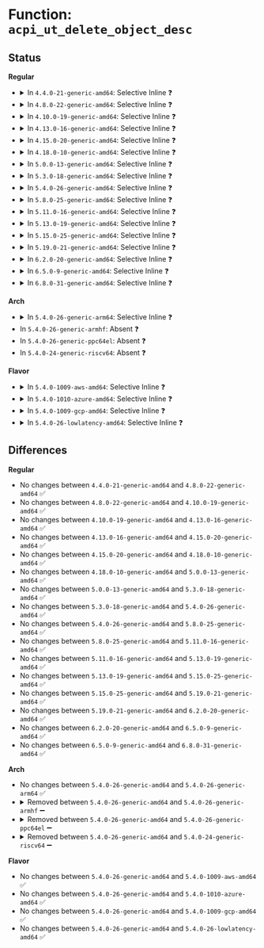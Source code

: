 # Function: <code>acpi_ut_delete_object_desc</code>

## Status
<b>Regular</b>
<ul>
<li>
<details>
<summary>In <code>4.4.0-21-generic-amd64</code>: Selective Inline ❓</summary>

```c
void acpi_ut_delete_object_desc(union acpi_operand_object * object)
```

```json
{
  "name": "acpi_ut_delete_object_desc",
  "collision_type": "Unique Global",
  "inline_type": "Selective",
  "funcs": [
    {
      "addr": 18446744071583732251,
      "name": "acpi_ut_delete_object_desc",
      "external": true,
      "loc": "drivers/acpi/acpica/utobject.c:419",
      "file": "drivers/acpi/acpica/utobject.c",
      "inline": "not declared, inlined",
      "caller_inline": [],
      "caller_func": [
        "drivers/acpi/acpica/dsobject.c:acpi_ds_build_internal_buffer_obj",
        "drivers/acpi/acpica/dsobject.c:acpi_ds_build_internal_package_obj",
        "drivers/acpi/acpica/dsutils.c:acpi_ds_create_operand",
        "drivers/acpi/acpica/exprep.c:acpi_ex_prep_field_value",
        "drivers/acpi/acpica/exprep.c:acpi_ex_prep_field_value",
        "drivers/acpi/acpica/exprep.c:acpi_ex_prep_field_value",
        "drivers/acpi/acpica/utdelete.c:acpi_ut_update_ref_count",
        "drivers/acpi/acpica/utdelete.c:acpi_ut_update_ref_count",
        "drivers/acpi/acpica/utdelete.c:acpi_ut_update_ref_count",
        "drivers/acpi/acpica/utobject.c:acpi_ut_create_internal_object_dbg"
      ]
    }
  ],
  "symbols": [
    {
      "addr": 18446744071583732251,
      "name": "acpi_ut_delete_object_desc",
      "section": ".text",
      "bind": "STB_GLOBAL",
      "size": 74
    }
  ]
}
```
</details>
</li>
<li>
<details>
<summary>In <code>4.8.0-22-generic-amd64</code>: Selective Inline ❓</summary>

```c
void acpi_ut_delete_object_desc(union acpi_operand_object * object)
```

```json
{
  "name": "acpi_ut_delete_object_desc",
  "collision_type": "Unique Global",
  "inline_type": "Selective",
  "funcs": [
    {
      "addr": 18446744071584056497,
      "name": "acpi_ut_delete_object_desc",
      "external": true,
      "loc": "drivers/acpi/acpica/utobject.c:421",
      "file": "drivers/acpi/acpica/utobject.c",
      "inline": "not declared, inlined",
      "caller_inline": [],
      "caller_func": [
        "drivers/acpi/acpica/dsobject.c:acpi_ds_build_internal_package_obj",
        "drivers/acpi/acpica/dsobject.c:acpi_ds_build_internal_buffer_obj",
        "drivers/acpi/acpica/dsutils.c:acpi_ds_create_operand",
        "drivers/acpi/acpica/exprep.c:acpi_ex_prep_field_value",
        "drivers/acpi/acpica/exprep.c:acpi_ex_prep_field_value",
        "drivers/acpi/acpica/utdelete.c:acpi_ut_update_ref_count",
        "drivers/acpi/acpica/utdelete.c:acpi_ut_update_ref_count",
        "drivers/acpi/acpica/utdelete.c:acpi_ut_update_ref_count",
        "drivers/acpi/acpica/utobject.c:acpi_ut_create_internal_object_dbg"
      ]
    }
  ],
  "symbols": [
    {
      "addr": 18446744071584056497,
      "name": "acpi_ut_delete_object_desc",
      "section": ".text",
      "bind": "STB_GLOBAL",
      "size": 74
    }
  ]
}
```
</details>
</li>
<li>
<details>
<summary>In <code>4.10.0-19-generic-amd64</code>: Selective Inline ❓</summary>

```c
void acpi_ut_delete_object_desc(union acpi_operand_object * object)
```

```json
{
  "name": "acpi_ut_delete_object_desc",
  "collision_type": "Unique Global",
  "inline_type": "Selective",
  "funcs": [
    {
      "addr": 18446744071584198335,
      "name": "acpi_ut_delete_object_desc",
      "external": true,
      "loc": "drivers/acpi/acpica/utobject.c:421",
      "file": "drivers/acpi/acpica/utobject.c",
      "inline": "not declared, inlined",
      "caller_inline": [],
      "caller_func": [
        "drivers/acpi/acpica/dsobject.c:acpi_ds_build_internal_package_obj",
        "drivers/acpi/acpica/dsobject.c:acpi_ds_build_internal_buffer_obj",
        "drivers/acpi/acpica/dsutils.c:acpi_ds_create_operand",
        "drivers/acpi/acpica/exprep.c:acpi_ex_prep_field_value",
        "drivers/acpi/acpica/exprep.c:acpi_ex_prep_field_value",
        "drivers/acpi/acpica/utdelete.c:acpi_ut_update_ref_count",
        "drivers/acpi/acpica/utdelete.c:acpi_ut_update_ref_count",
        "drivers/acpi/acpica/utdelete.c:acpi_ut_update_ref_count",
        "drivers/acpi/acpica/utobject.c:acpi_ut_create_internal_object_dbg"
      ]
    }
  ],
  "symbols": [
    {
      "addr": 18446744071584198335,
      "name": "acpi_ut_delete_object_desc",
      "section": ".text",
      "bind": "STB_GLOBAL",
      "size": 74
    }
  ]
}
```
</details>
</li>
<li>
<details>
<summary>In <code>4.13.0-16-generic-amd64</code>: Selective Inline ❓</summary>

```c
void acpi_ut_delete_object_desc(union acpi_operand_object * object)
```

```json
{
  "name": "acpi_ut_delete_object_desc",
  "collision_type": "Unique Global",
  "inline_type": "Selective",
  "funcs": [
    {
      "addr": 18446744071584265946,
      "name": "acpi_ut_delete_object_desc",
      "external": true,
      "loc": "drivers/acpi/acpica/utobject.c:421",
      "file": "drivers/acpi/acpica/utobject.c",
      "inline": "not declared, inlined",
      "caller_inline": [],
      "caller_func": [
        "drivers/acpi/acpica/dsobject.c:acpi_ds_build_internal_package_obj",
        "drivers/acpi/acpica/dsobject.c:acpi_ds_build_internal_buffer_obj",
        "drivers/acpi/acpica/dsutils.c:acpi_ds_create_operand",
        "drivers/acpi/acpica/exprep.c:acpi_ex_prep_field_value",
        "drivers/acpi/acpica/exprep.c:acpi_ex_prep_field_value",
        "drivers/acpi/acpica/utobject.c:acpi_ut_create_internal_object_dbg"
      ]
    }
  ],
  "symbols": [
    {
      "addr": 18446744071584265946,
      "name": "acpi_ut_delete_object_desc",
      "section": ".text",
      "bind": "STB_GLOBAL",
      "size": 74
    }
  ]
}
```
</details>
</li>
<li>
<details>
<summary>In <code>4.15.0-20-generic-amd64</code>: Selective Inline ❓</summary>

```c
void acpi_ut_delete_object_desc(union acpi_operand_object * object)
```

```json
{
  "name": "acpi_ut_delete_object_desc",
  "collision_type": "Unique Global",
  "inline_type": "Selective",
  "funcs": [
    {
      "addr": 18446744071584634805,
      "name": "acpi_ut_delete_object_desc",
      "external": true,
      "loc": "drivers/acpi/acpica/utobject.c:421",
      "file": "drivers/acpi/acpica/utobject.c",
      "inline": "not declared, inlined",
      "caller_inline": [],
      "caller_func": [
        "drivers/acpi/acpica/dsmethod.c:acpi_ds_begin_method_execution",
        "drivers/acpi/acpica/dsobject.c:acpi_ds_build_internal_buffer_obj",
        "drivers/acpi/acpica/dspkginit.c:acpi_ds_build_internal_package_obj",
        "drivers/acpi/acpica/dsutils.c:acpi_ds_create_operand",
        "drivers/acpi/acpica/exprep.c:acpi_ex_prep_field_value",
        "drivers/acpi/acpica/exprep.c:acpi_ex_prep_field_value",
        "drivers/acpi/acpica/exprep.c:acpi_ex_prep_field_value",
        "drivers/acpi/acpica/utobject.c:acpi_ut_create_internal_object_dbg"
      ]
    }
  ],
  "symbols": [
    {
      "addr": 18446744071584634805,
      "name": "acpi_ut_delete_object_desc",
      "section": ".text",
      "bind": "STB_GLOBAL",
      "size": 162
    }
  ]
}
```
</details>
</li>
<li>
<details>
<summary>In <code>4.18.0-10-generic-amd64</code>: Selective Inline ❓</summary>

```c
void acpi_ut_delete_object_desc(union acpi_operand_object * object)
```

```json
{
  "name": "acpi_ut_delete_object_desc",
  "collision_type": "Unique Global",
  "inline_type": "Selective",
  "funcs": [
    {
      "addr": 18446744071584860523,
      "name": "acpi_ut_delete_object_desc",
      "external": true,
      "loc": "drivers/acpi/acpica/utobject.c:389",
      "file": "drivers/acpi/acpica/utobject.c",
      "inline": "not declared, inlined",
      "caller_inline": [],
      "caller_func": [
        "drivers/acpi/acpica/dsmethod.c:acpi_ds_begin_method_execution",
        "drivers/acpi/acpica/dsobject.c:acpi_ds_build_internal_buffer_obj",
        "drivers/acpi/acpica/dspkginit.c:acpi_ds_build_internal_package_obj",
        "drivers/acpi/acpica/dsutils.c:acpi_ds_create_operand",
        "drivers/acpi/acpica/exprep.c:acpi_ex_prep_field_value",
        "drivers/acpi/acpica/exprep.c:acpi_ex_prep_field_value",
        "drivers/acpi/acpica/exprep.c:acpi_ex_prep_field_value",
        "drivers/acpi/acpica/utobject.c:acpi_ut_create_internal_object_dbg"
      ]
    }
  ],
  "symbols": [
    {
      "addr": 18446744071584860523,
      "name": "acpi_ut_delete_object_desc",
      "section": ".text",
      "bind": "STB_GLOBAL",
      "size": 162
    }
  ]
}
```
</details>
</li>
<li>
<details>
<summary>In <code>5.0.0-13-generic-amd64</code>: Selective Inline ❓</summary>

```c
void acpi_ut_delete_object_desc(union acpi_operand_object * object)
```

```json
{
  "name": "acpi_ut_delete_object_desc",
  "collision_type": "Unique Global",
  "inline_type": "Selective",
  "funcs": [
    {
      "addr": 18446744071584964017,
      "name": "acpi_ut_delete_object_desc",
      "external": true,
      "loc": "drivers/acpi/acpica/utobject.c:389",
      "file": "drivers/acpi/acpica/utobject.c",
      "inline": "not declared, inlined",
      "caller_inline": [],
      "caller_func": [
        "drivers/acpi/acpica/dsmethod.c:acpi_ds_begin_method_execution",
        "drivers/acpi/acpica/dsobject.c:acpi_ds_build_internal_buffer_obj",
        "drivers/acpi/acpica/dspkginit.c:acpi_ds_build_internal_package_obj",
        "drivers/acpi/acpica/dsutils.c:acpi_ds_create_operand",
        "drivers/acpi/acpica/exprep.c:acpi_ex_prep_field_value",
        "drivers/acpi/acpica/exprep.c:acpi_ex_prep_field_value",
        "drivers/acpi/acpica/exprep.c:acpi_ex_prep_field_value",
        "drivers/acpi/acpica/utobject.c:acpi_ut_create_internal_object_dbg"
      ]
    }
  ],
  "symbols": [
    {
      "addr": 18446744071584964017,
      "name": "acpi_ut_delete_object_desc",
      "section": ".text",
      "bind": "STB_GLOBAL",
      "size": 162
    }
  ]
}
```
</details>
</li>
<li>
<details>
<summary>In <code>5.3.0-18-generic-amd64</code>: Selective Inline ❓</summary>

```c
void acpi_ut_delete_object_desc(union acpi_operand_object * object)
```

```json
{
  "name": "acpi_ut_delete_object_desc",
  "collision_type": "Unique Global",
  "inline_type": "Selective",
  "funcs": [
    {
      "addr": 18446744071585167189,
      "name": "acpi_ut_delete_object_desc",
      "external": true,
      "loc": "drivers/acpi/acpica/utobject.c:389",
      "file": "drivers/acpi/acpica/utobject.c",
      "inline": "not declared, inlined",
      "caller_inline": [],
      "caller_func": [
        "drivers/acpi/acpica/dsmethod.c:acpi_ds_begin_method_execution",
        "drivers/acpi/acpica/dsobject.c:acpi_ds_build_internal_buffer_obj",
        "drivers/acpi/acpica/dspkginit.c:acpi_ds_build_internal_package_obj",
        "drivers/acpi/acpica/dsutils.c:acpi_ds_create_operand",
        "drivers/acpi/acpica/exprep.c:acpi_ex_prep_field_value",
        "drivers/acpi/acpica/exprep.c:acpi_ex_prep_field_value",
        "drivers/acpi/acpica/exprep.c:acpi_ex_prep_field_value",
        "drivers/acpi/acpica/utdelete.c:acpi_ut_delete_internal_obj",
        "drivers/acpi/acpica/utdelete.c:acpi_ut_delete_internal_obj",
        "drivers/acpi/acpica/utdelete.c:acpi_ut_delete_internal_obj",
        "drivers/acpi/acpica/utdelete.c:acpi_ut_delete_internal_obj",
        "drivers/acpi/acpica/utobject.c:acpi_ut_create_internal_object_dbg"
      ]
    }
  ],
  "symbols": [
    {
      "addr": 18446744071585167189,
      "name": "acpi_ut_delete_object_desc",
      "section": ".text",
      "bind": "STB_GLOBAL",
      "size": 166
    }
  ]
}
```
</details>
</li>
<li>
<details>
<summary>In <code>5.4.0-26-generic-amd64</code>: Selective Inline ❓</summary>

```c
void acpi_ut_delete_object_desc(union acpi_operand_object * object)
```

```json
{
  "name": "acpi_ut_delete_object_desc",
  "collision_type": "Unique Global",
  "inline_type": "Selective",
  "funcs": [
    {
      "addr": 18446744071585303536,
      "name": "acpi_ut_delete_object_desc",
      "external": true,
      "loc": "drivers/acpi/acpica/utobject.c:389",
      "file": "drivers/acpi/acpica/utobject.c",
      "inline": "not declared, inlined",
      "caller_inline": [],
      "caller_func": [
        "drivers/acpi/acpica/dsmethod.c:acpi_ds_begin_method_execution",
        "drivers/acpi/acpica/dsobject.c:acpi_ds_build_internal_buffer_obj",
        "drivers/acpi/acpica/dspkginit.c:acpi_ds_build_internal_package_obj",
        "drivers/acpi/acpica/dsutils.c:acpi_ds_create_operand",
        "drivers/acpi/acpica/exprep.c:acpi_ex_prep_field_value",
        "drivers/acpi/acpica/exprep.c:acpi_ex_prep_field_value",
        "drivers/acpi/acpica/exprep.c:acpi_ex_prep_field_value",
        "drivers/acpi/acpica/utdelete.c:acpi_ut_delete_internal_obj",
        "drivers/acpi/acpica/utdelete.c:acpi_ut_delete_internal_obj",
        "drivers/acpi/acpica/utdelete.c:acpi_ut_delete_internal_obj",
        "drivers/acpi/acpica/utdelete.c:acpi_ut_delete_internal_obj",
        "drivers/acpi/acpica/utobject.c:acpi_ut_create_internal_object_dbg"
      ]
    }
  ],
  "symbols": [
    {
      "addr": 18446744071585303536,
      "name": "acpi_ut_delete_object_desc",
      "section": ".text",
      "bind": "STB_GLOBAL",
      "size": 166
    }
  ]
}
```
</details>
</li>
<li>
<details>
<summary>In <code>5.8.0-25-generic-amd64</code>: Selective Inline ❓</summary>

```c
void acpi_ut_delete_object_desc(union acpi_operand_object * object)
```

```json
{
  "name": "acpi_ut_delete_object_desc",
  "collision_type": "Unique Global",
  "inline_type": "Selective",
  "funcs": [
    {
      "addr": 18446744071586010265,
      "name": "acpi_ut_delete_object_desc",
      "external": true,
      "loc": "drivers/acpi/acpica/utobject.c:389",
      "file": "drivers/acpi/acpica/utobject.c",
      "inline": "not declared, inlined",
      "caller_inline": [],
      "caller_func": [
        "drivers/acpi/acpica/dsmethod.c:acpi_ds_create_method_mutex",
        "drivers/acpi/acpica/dsobject.c:acpi_ds_build_internal_buffer_obj",
        "drivers/acpi/acpica/dspkginit.c:acpi_ds_build_internal_package_obj",
        "drivers/acpi/acpica/dsutils.c:acpi_ds_create_operand",
        "drivers/acpi/acpica/exprep.c:acpi_ex_prep_field_value",
        "drivers/acpi/acpica/exprep.c:acpi_ex_prep_field_value",
        "drivers/acpi/acpica/exprep.c:acpi_ex_prep_field_value",
        "drivers/acpi/acpica/utdelete.c:acpi_ut_delete_internal_obj",
        "drivers/acpi/acpica/utdelete.c:acpi_ut_delete_internal_obj",
        "drivers/acpi/acpica/utdelete.c:acpi_ut_delete_internal_obj",
        "drivers/acpi/acpica/utdelete.c:acpi_ut_delete_internal_obj",
        "drivers/acpi/acpica/utobject.c:acpi_ut_create_internal_object_dbg"
      ]
    }
  ],
  "symbols": [
    {
      "addr": 18446744071586010265,
      "name": "acpi_ut_delete_object_desc",
      "section": ".text",
      "bind": "STB_GLOBAL",
      "size": 166
    }
  ]
}
```
</details>
</li>
<li>
<details>
<summary>In <code>5.11.0-16-generic-amd64</code>: Selective Inline ❓</summary>

```c
void acpi_ut_delete_object_desc(union acpi_operand_object * object)
```

```json
{
  "name": "acpi_ut_delete_object_desc",
  "collision_type": "Unique Global",
  "inline_type": "Selective",
  "funcs": [
    {
      "addr": 18446744071586133077,
      "name": "acpi_ut_delete_object_desc",
      "external": true,
      "loc": "drivers/acpi/acpica/utobject.c:389",
      "file": "drivers/acpi/acpica/utobject.c",
      "inline": "not declared, inlined",
      "caller_inline": [],
      "caller_func": [
        "drivers/acpi/acpica/dsmethod.c:acpi_ds_create_method_mutex",
        "drivers/acpi/acpica/dsobject.c:acpi_ds_build_internal_buffer_obj",
        "drivers/acpi/acpica/dspkginit.c:acpi_ds_build_internal_package_obj",
        "drivers/acpi/acpica/dsutils.c:acpi_ds_create_operand",
        "drivers/acpi/acpica/exprep.c:acpi_ex_prep_field_value",
        "drivers/acpi/acpica/exprep.c:acpi_ex_prep_field_value",
        "drivers/acpi/acpica/exprep.c:acpi_ex_prep_field_value",
        "drivers/acpi/acpica/utdelete.c:acpi_ut_delete_internal_obj",
        "drivers/acpi/acpica/utdelete.c:acpi_ut_delete_internal_obj",
        "drivers/acpi/acpica/utdelete.c:acpi_ut_delete_internal_obj",
        "drivers/acpi/acpica/utdelete.c:acpi_ut_delete_internal_obj",
        "drivers/acpi/acpica/utobject.c:acpi_ut_create_internal_object_dbg"
      ]
    }
  ],
  "symbols": [
    {
      "addr": 18446744071586133077,
      "name": "acpi_ut_delete_object_desc",
      "section": ".text",
      "bind": "STB_GLOBAL",
      "size": 166
    }
  ]
}
```
</details>
</li>
<li>
<details>
<summary>In <code>5.13.0-19-generic-amd64</code>: Selective Inline ❓</summary>

```c
void acpi_ut_delete_object_desc(union acpi_operand_object * object)
```

```json
{
  "name": "acpi_ut_delete_object_desc",
  "collision_type": "Unique Global",
  "inline_type": "Selective",
  "funcs": [
    {
      "addr": 18446744071586009620,
      "name": "acpi_ut_delete_object_desc",
      "external": true,
      "loc": "drivers/acpi/acpica/utobject.c:389",
      "file": "drivers/acpi/acpica/utobject.c",
      "inline": "not declared, inlined",
      "caller_inline": [],
      "caller_func": [
        "drivers/acpi/acpica/dsmethod.c:acpi_ds_begin_method_execution",
        "drivers/acpi/acpica/dsobject.c:acpi_ds_build_internal_buffer_obj",
        "drivers/acpi/acpica/dspkginit.c:acpi_ds_build_internal_package_obj",
        "drivers/acpi/acpica/dsutils.c:acpi_ds_create_operand",
        "drivers/acpi/acpica/exprep.c:acpi_ex_prep_field_value",
        "drivers/acpi/acpica/exprep.c:acpi_ex_prep_field_value",
        "drivers/acpi/acpica/exprep.c:acpi_ex_prep_field_value",
        "drivers/acpi/acpica/utdelete.c:acpi_ut_delete_internal_obj",
        "drivers/acpi/acpica/utdelete.c:acpi_ut_delete_internal_obj",
        "drivers/acpi/acpica/utdelete.c:acpi_ut_delete_internal_obj",
        "drivers/acpi/acpica/utdelete.c:acpi_ut_delete_internal_obj",
        "drivers/acpi/acpica/utobject.c:acpi_ut_create_internal_object_dbg"
      ]
    }
  ],
  "symbols": [
    {
      "addr": 18446744071586009620,
      "name": "acpi_ut_delete_object_desc",
      "section": ".text",
      "bind": "STB_GLOBAL",
      "size": 166
    }
  ]
}
```
</details>
</li>
<li>
<details>
<summary>In <code>5.15.0-25-generic-amd64</code>: Selective Inline ❓</summary>

```c
void acpi_ut_delete_object_desc(union acpi_operand_object * object)
```

```json
{
  "name": "acpi_ut_delete_object_desc",
  "collision_type": "Unique Global",
  "inline_type": "Selective",
  "funcs": [
    {
      "addr": 18446744071586499643,
      "name": "acpi_ut_delete_object_desc",
      "external": true,
      "loc": "drivers/acpi/acpica/utobject.c:389",
      "file": "drivers/acpi/acpica/utobject.c",
      "inline": "not declared, inlined",
      "caller_inline": [],
      "caller_func": [
        "drivers/acpi/acpica/dsmethod.c:acpi_ds_begin_method_execution",
        "drivers/acpi/acpica/dsobject.c:acpi_ds_build_internal_buffer_obj",
        "drivers/acpi/acpica/dspkginit.c:acpi_ds_build_internal_package_obj",
        "drivers/acpi/acpica/dsutils.c:acpi_ds_create_operand",
        "drivers/acpi/acpica/exprep.c:acpi_ex_prep_field_value",
        "drivers/acpi/acpica/exprep.c:acpi_ex_prep_field_value",
        "drivers/acpi/acpica/exprep.c:acpi_ex_prep_field_value",
        "drivers/acpi/acpica/utdelete.c:acpi_ut_delete_internal_obj",
        "drivers/acpi/acpica/utdelete.c:acpi_ut_delete_internal_obj",
        "drivers/acpi/acpica/utdelete.c:acpi_ut_delete_internal_obj",
        "drivers/acpi/acpica/utdelete.c:acpi_ut_delete_internal_obj",
        "drivers/acpi/acpica/utobject.c:acpi_ut_create_internal_object_dbg"
      ]
    }
  ],
  "symbols": [
    {
      "addr": 18446744071586499643,
      "name": "acpi_ut_delete_object_desc",
      "section": ".text",
      "bind": "STB_GLOBAL",
      "size": 166
    }
  ]
}
```
</details>
</li>
<li>
<details>
<summary>In <code>5.19.0-21-generic-amd64</code>: Selective Inline ❓</summary>

```c
void acpi_ut_delete_object_desc(union acpi_operand_object * object)
```

```json
{
  "name": "acpi_ut_delete_object_desc",
  "collision_type": "Unique Global",
  "inline_type": "Selective",
  "funcs": [
    {
      "addr": 18446744071587754847,
      "name": "acpi_ut_delete_object_desc",
      "external": true,
      "loc": "drivers/acpi/acpica/utobject.c:389",
      "file": "drivers/acpi/acpica/utobject.c",
      "inline": "not declared, inlined",
      "caller_inline": [],
      "caller_func": [
        "drivers/acpi/acpica/dsmethod.c:acpi_ds_begin_method_execution",
        "drivers/acpi/acpica/dsobject.c:acpi_ds_build_internal_buffer_obj",
        "drivers/acpi/acpica/dspkginit.c:acpi_ds_build_internal_package_obj",
        "drivers/acpi/acpica/dsutils.c:acpi_ds_create_operand",
        "drivers/acpi/acpica/exprep.c:acpi_ex_prep_field_value",
        "drivers/acpi/acpica/exprep.c:acpi_ex_prep_field_value",
        "drivers/acpi/acpica/exprep.c:acpi_ex_prep_field_value",
        "drivers/acpi/acpica/utdelete.c:acpi_ut_delete_internal_obj",
        "drivers/acpi/acpica/utdelete.c:acpi_ut_delete_internal_obj",
        "drivers/acpi/acpica/utdelete.c:acpi_ut_delete_internal_obj",
        "drivers/acpi/acpica/utdelete.c:acpi_ut_delete_internal_obj",
        "drivers/acpi/acpica/utobject.c:acpi_ut_create_internal_object_dbg"
      ]
    }
  ],
  "symbols": [
    {
      "addr": 18446744071587754847,
      "name": "acpi_ut_delete_object_desc",
      "section": ".text",
      "bind": "STB_GLOBAL",
      "size": 179
    }
  ]
}
```
</details>
</li>
<li>
<details>
<summary>In <code>6.2.0-20-generic-amd64</code>: Selective Inline ❓</summary>

```c
void acpi_ut_delete_object_desc(union acpi_operand_object * object)
```

```json
{
  "name": "acpi_ut_delete_object_desc",
  "collision_type": "Unique Global",
  "inline_type": "Selective",
  "funcs": [
    {
      "addr": 18446744071589081680,
      "name": "acpi_ut_delete_object_desc",
      "external": true,
      "loc": "drivers/acpi/acpica/utobject.c:389",
      "file": "drivers/acpi/acpica/utobject.c",
      "inline": "not declared, inlined",
      "caller_inline": [],
      "caller_func": [
        "drivers/acpi/acpica/dsmethod.c:acpi_ds_begin_method_execution",
        "drivers/acpi/acpica/dsobject.c:acpi_ds_build_internal_buffer_obj",
        "drivers/acpi/acpica/dspkginit.c:acpi_ds_build_internal_package_obj",
        "drivers/acpi/acpica/dsutils.c:acpi_ds_create_operand",
        "drivers/acpi/acpica/exprep.c:acpi_ex_prep_field_value",
        "drivers/acpi/acpica/exprep.c:acpi_ex_prep_field_value",
        "drivers/acpi/acpica/exprep.c:acpi_ex_prep_field_value",
        "drivers/acpi/acpica/utdelete.c:acpi_ut_delete_internal_obj",
        "drivers/acpi/acpica/utdelete.c:acpi_ut_delete_internal_obj",
        "drivers/acpi/acpica/utdelete.c:acpi_ut_delete_internal_obj",
        "drivers/acpi/acpica/utdelete.c:acpi_ut_delete_internal_obj",
        "drivers/acpi/acpica/utobject.c:acpi_ut_create_internal_object_dbg"
      ]
    }
  ],
  "symbols": [
    {
      "addr": 18446744071589081680,
      "name": "acpi_ut_delete_object_desc",
      "section": ".text",
      "bind": "STB_GLOBAL",
      "size": 208
    }
  ]
}
```
</details>
</li>
<li>
<details>
<summary>In <code>6.5.0-9-generic-amd64</code>: Selective Inline ❓</summary>

```c
void acpi_ut_delete_object_desc(union acpi_operand_object * object)
```

```json
{
  "name": "acpi_ut_delete_object_desc",
  "collision_type": "Unique Global",
  "inline_type": "Selective",
  "funcs": [
    {
      "addr": 18446744071589373424,
      "name": "acpi_ut_delete_object_desc",
      "external": true,
      "loc": "drivers/acpi/acpica/utobject.c:389",
      "file": "drivers/acpi/acpica/utobject.c",
      "inline": "not declared, inlined",
      "caller_inline": [],
      "caller_func": [
        "drivers/acpi/acpica/dsmethod.c:acpi_ds_begin_method_execution",
        "drivers/acpi/acpica/dsobject.c:acpi_ds_build_internal_buffer_obj",
        "drivers/acpi/acpica/dspkginit.c:acpi_ds_build_internal_package_obj",
        "drivers/acpi/acpica/dsutils.c:acpi_ds_create_operand",
        "drivers/acpi/acpica/exprep.c:acpi_ex_prep_field_value",
        "drivers/acpi/acpica/exprep.c:acpi_ex_prep_field_value",
        "drivers/acpi/acpica/exprep.c:acpi_ex_prep_field_value",
        "drivers/acpi/acpica/utdelete.c:acpi_ut_delete_internal_obj",
        "drivers/acpi/acpica/utdelete.c:acpi_ut_delete_internal_obj",
        "drivers/acpi/acpica/utdelete.c:acpi_ut_delete_internal_obj",
        "drivers/acpi/acpica/utdelete.c:acpi_ut_delete_internal_obj",
        "drivers/acpi/acpica/utobject.c:acpi_ut_create_internal_object_dbg"
      ]
    }
  ],
  "symbols": [
    {
      "addr": 18446744071589373424,
      "name": "acpi_ut_delete_object_desc",
      "section": ".text",
      "bind": "STB_GLOBAL",
      "size": 208
    }
  ]
}
```
</details>
</li>
<li>
<details>
<summary>In <code>6.8.0-31-generic-amd64</code>: Selective Inline ❓</summary>

```c
void acpi_ut_delete_object_desc(union acpi_operand_object * object)
```

```json
{
  "name": "acpi_ut_delete_object_desc",
  "collision_type": "Unique Global",
  "inline_type": "Selective",
  "funcs": [
    {
      "addr": 18446744071589680528,
      "name": "acpi_ut_delete_object_desc",
      "external": true,
      "loc": "drivers/acpi/acpica/utobject.c:389",
      "file": "drivers/acpi/acpica/utobject.c",
      "inline": "not declared, inlined",
      "caller_inline": [],
      "caller_func": [
        "drivers/acpi/acpica/dsmethod.c:acpi_ds_begin_method_execution",
        "drivers/acpi/acpica/dsobject.c:acpi_ds_build_internal_buffer_obj",
        "drivers/acpi/acpica/dspkginit.c:acpi_ds_build_internal_package_obj",
        "drivers/acpi/acpica/dsutils.c:acpi_ds_create_operand",
        "drivers/acpi/acpica/exprep.c:acpi_ex_prep_field_value",
        "drivers/acpi/acpica/exprep.c:acpi_ex_prep_field_value",
        "drivers/acpi/acpica/exprep.c:acpi_ex_prep_field_value",
        "drivers/acpi/acpica/utdelete.c:acpi_ut_delete_internal_obj",
        "drivers/acpi/acpica/utdelete.c:acpi_ut_delete_internal_obj",
        "drivers/acpi/acpica/utdelete.c:acpi_ut_delete_internal_obj",
        "drivers/acpi/acpica/utdelete.c:acpi_ut_delete_internal_obj",
        "drivers/acpi/acpica/utobject.c:acpi_ut_create_internal_object_dbg"
      ]
    }
  ],
  "symbols": [
    {
      "addr": 18446744071589680528,
      "name": "acpi_ut_delete_object_desc",
      "section": ".text",
      "bind": "STB_GLOBAL",
      "size": 208
    }
  ]
}
```
</details>
</li>
</ul>
<b>Arch</b>
<ul>
<li>
<details>
<summary>In <code>5.4.0-26-generic-arm64</code>: Selective Inline ❓</summary>

```c
void acpi_ut_delete_object_desc(union acpi_operand_object * object)
```

```json
{
  "name": "acpi_ut_delete_object_desc",
  "collision_type": "Unique Global",
  "inline_type": "Selective",
  "funcs": [
    {
      "addr": 18446603336497616424,
      "name": "acpi_ut_delete_object_desc",
      "external": true,
      "loc": "drivers/acpi/acpica/utobject.c:389",
      "file": "drivers/acpi/acpica/utobject.c",
      "inline": "not declared, inlined",
      "caller_inline": [],
      "caller_func": [
        "drivers/acpi/acpica/dsmethod.c:acpi_ds_begin_method_execution",
        "drivers/acpi/acpica/dsobject.c:acpi_ds_build_internal_buffer_obj",
        "drivers/acpi/acpica/dspkginit.c:acpi_ds_build_internal_package_obj",
        "drivers/acpi/acpica/dsutils.c:acpi_ds_create_operand",
        "drivers/acpi/acpica/exprep.c:acpi_ex_prep_field_value",
        "drivers/acpi/acpica/exprep.c:acpi_ex_prep_field_value",
        "drivers/acpi/acpica/utobject.c:acpi_ut_create_internal_object_dbg"
      ]
    }
  ],
  "symbols": [
    {
      "addr": 18446603336497616424,
      "name": "acpi_ut_delete_object_desc",
      "section": ".text",
      "bind": "STB_GLOBAL",
      "size": 108
    }
  ]
}
```
</details>
</li>
<li>
In <code>5.4.0-26-generic-armhf</code>: Absent ❓
</li>
<li>
In <code>5.4.0-26-generic-ppc64el</code>: Absent ❓
</li>
<li>
In <code>5.4.0-24-generic-riscv64</code>: Absent ❓
</li>
</ul>
<b>Flavor</b>
<ul>
<li>
<details>
<summary>In <code>5.4.0-1009-aws-amd64</code>: Selective Inline ❓</summary>

```c
void acpi_ut_delete_object_desc(union acpi_operand_object * object)
```

```json
{
  "name": "acpi_ut_delete_object_desc",
  "collision_type": "Unique Global",
  "inline_type": "Selective",
  "funcs": [
    {
      "addr": 18446744071585137854,
      "name": "acpi_ut_delete_object_desc",
      "external": true,
      "loc": "drivers/acpi/acpica/utobject.c:389",
      "file": "drivers/acpi/acpica/utobject.c",
      "inline": "not declared, inlined",
      "caller_inline": [],
      "caller_func": [
        "drivers/acpi/acpica/dsmethod.c:acpi_ds_begin_method_execution",
        "drivers/acpi/acpica/dsobject.c:acpi_ds_build_internal_buffer_obj",
        "drivers/acpi/acpica/dspkginit.c:acpi_ds_build_internal_package_obj",
        "drivers/acpi/acpica/dsutils.c:acpi_ds_create_operand",
        "drivers/acpi/acpica/exprep.c:acpi_ex_prep_field_value",
        "drivers/acpi/acpica/exprep.c:acpi_ex_prep_field_value",
        "drivers/acpi/acpica/utobject.c:acpi_ut_create_internal_object_dbg"
      ]
    }
  ],
  "symbols": [
    {
      "addr": 18446744071585137854,
      "name": "acpi_ut_delete_object_desc",
      "section": ".text",
      "bind": "STB_GLOBAL",
      "size": 76
    }
  ]
}
```
</details>
</li>
<li>
<details>
<summary>In <code>5.4.0-1010-azure-amd64</code>: Selective Inline ❓</summary>

```c
void acpi_ut_delete_object_desc(union acpi_operand_object * object)
```

```json
{
  "name": "acpi_ut_delete_object_desc",
  "collision_type": "Unique Global",
  "inline_type": "Selective",
  "funcs": [
    {
      "addr": 18446744071585053059,
      "name": "acpi_ut_delete_object_desc",
      "external": true,
      "loc": "drivers/acpi/acpica/utobject.c:389",
      "file": "drivers/acpi/acpica/utobject.c",
      "inline": "not declared, inlined",
      "caller_inline": [],
      "caller_func": [
        "drivers/acpi/acpica/dsmethod.c:acpi_ds_begin_method_execution",
        "drivers/acpi/acpica/dsobject.c:acpi_ds_build_internal_buffer_obj",
        "drivers/acpi/acpica/dspkginit.c:acpi_ds_build_internal_package_obj",
        "drivers/acpi/acpica/dsutils.c:acpi_ds_create_operand",
        "drivers/acpi/acpica/exprep.c:acpi_ex_prep_field_value",
        "drivers/acpi/acpica/exprep.c:acpi_ex_prep_field_value",
        "drivers/acpi/acpica/utobject.c:acpi_ut_create_internal_object_dbg"
      ]
    }
  ],
  "symbols": [
    {
      "addr": 18446744071585053059,
      "name": "acpi_ut_delete_object_desc",
      "section": ".text",
      "bind": "STB_GLOBAL",
      "size": 76
    }
  ]
}
```
</details>
</li>
<li>
<details>
<summary>In <code>5.4.0-1009-gcp-amd64</code>: Selective Inline ❓</summary>

```c
void acpi_ut_delete_object_desc(union acpi_operand_object * object)
```

```json
{
  "name": "acpi_ut_delete_object_desc",
  "collision_type": "Unique Global",
  "inline_type": "Selective",
  "funcs": [
    {
      "addr": 18446744071585255120,
      "name": "acpi_ut_delete_object_desc",
      "external": true,
      "loc": "drivers/acpi/acpica/utobject.c:389",
      "file": "drivers/acpi/acpica/utobject.c",
      "inline": "not declared, inlined",
      "caller_inline": [],
      "caller_func": [
        "drivers/acpi/acpica/dsmethod.c:acpi_ds_begin_method_execution",
        "drivers/acpi/acpica/dsobject.c:acpi_ds_build_internal_buffer_obj",
        "drivers/acpi/acpica/dspkginit.c:acpi_ds_build_internal_package_obj",
        "drivers/acpi/acpica/dsutils.c:acpi_ds_create_operand",
        "drivers/acpi/acpica/exprep.c:acpi_ex_prep_field_value",
        "drivers/acpi/acpica/exprep.c:acpi_ex_prep_field_value",
        "drivers/acpi/acpica/exprep.c:acpi_ex_prep_field_value",
        "drivers/acpi/acpica/utdelete.c:acpi_ut_delete_internal_obj",
        "drivers/acpi/acpica/utdelete.c:acpi_ut_delete_internal_obj",
        "drivers/acpi/acpica/utdelete.c:acpi_ut_delete_internal_obj",
        "drivers/acpi/acpica/utdelete.c:acpi_ut_delete_internal_obj",
        "drivers/acpi/acpica/utobject.c:acpi_ut_create_internal_object_dbg"
      ]
    }
  ],
  "symbols": [
    {
      "addr": 18446744071585255120,
      "name": "acpi_ut_delete_object_desc",
      "section": ".text",
      "bind": "STB_GLOBAL",
      "size": 166
    }
  ]
}
```
</details>
</li>
<li>
<details>
<summary>In <code>5.4.0-26-lowlatency-amd64</code>: Selective Inline ❓</summary>

```c
void acpi_ut_delete_object_desc(union acpi_operand_object * object)
```

```json
{
  "name": "acpi_ut_delete_object_desc",
  "collision_type": "Unique Global",
  "inline_type": "Selective",
  "funcs": [
    {
      "addr": 18446744071585361280,
      "name": "acpi_ut_delete_object_desc",
      "external": true,
      "loc": "drivers/acpi/acpica/utobject.c:389",
      "file": "drivers/acpi/acpica/utobject.c",
      "inline": "not declared, inlined",
      "caller_inline": [],
      "caller_func": [
        "drivers/acpi/acpica/dsmethod.c:acpi_ds_begin_method_execution",
        "drivers/acpi/acpica/dsobject.c:acpi_ds_build_internal_buffer_obj",
        "drivers/acpi/acpica/dspkginit.c:acpi_ds_build_internal_package_obj",
        "drivers/acpi/acpica/dsutils.c:acpi_ds_create_operand",
        "drivers/acpi/acpica/exprep.c:acpi_ex_prep_field_value",
        "drivers/acpi/acpica/exprep.c:acpi_ex_prep_field_value",
        "drivers/acpi/acpica/exprep.c:acpi_ex_prep_field_value",
        "drivers/acpi/acpica/utdelete.c:acpi_ut_delete_internal_obj",
        "drivers/acpi/acpica/utdelete.c:acpi_ut_delete_internal_obj",
        "drivers/acpi/acpica/utdelete.c:acpi_ut_delete_internal_obj",
        "drivers/acpi/acpica/utdelete.c:acpi_ut_delete_internal_obj",
        "drivers/acpi/acpica/utobject.c:acpi_ut_create_internal_object_dbg"
      ]
    }
  ],
  "symbols": [
    {
      "addr": 18446744071585361280,
      "name": "acpi_ut_delete_object_desc",
      "section": ".text",
      "bind": "STB_GLOBAL",
      "size": 166
    }
  ]
}
```
</details>
</li>
</ul>

## Differences
<b>Regular</b>
<ul>
<li>
No changes between <code>4.4.0-21-generic-amd64</code> and <code>4.8.0-22-generic-amd64</code> ✅
</li>
<li>
No changes between <code>4.8.0-22-generic-amd64</code> and <code>4.10.0-19-generic-amd64</code> ✅
</li>
<li>
No changes between <code>4.10.0-19-generic-amd64</code> and <code>4.13.0-16-generic-amd64</code> ✅
</li>
<li>
No changes between <code>4.13.0-16-generic-amd64</code> and <code>4.15.0-20-generic-amd64</code> ✅
</li>
<li>
No changes between <code>4.15.0-20-generic-amd64</code> and <code>4.18.0-10-generic-amd64</code> ✅
</li>
<li>
No changes between <code>4.18.0-10-generic-amd64</code> and <code>5.0.0-13-generic-amd64</code> ✅
</li>
<li>
No changes between <code>5.0.0-13-generic-amd64</code> and <code>5.3.0-18-generic-amd64</code> ✅
</li>
<li>
No changes between <code>5.3.0-18-generic-amd64</code> and <code>5.4.0-26-generic-amd64</code> ✅
</li>
<li>
No changes between <code>5.4.0-26-generic-amd64</code> and <code>5.8.0-25-generic-amd64</code> ✅
</li>
<li>
No changes between <code>5.8.0-25-generic-amd64</code> and <code>5.11.0-16-generic-amd64</code> ✅
</li>
<li>
No changes between <code>5.11.0-16-generic-amd64</code> and <code>5.13.0-19-generic-amd64</code> ✅
</li>
<li>
No changes between <code>5.13.0-19-generic-amd64</code> and <code>5.15.0-25-generic-amd64</code> ✅
</li>
<li>
No changes between <code>5.15.0-25-generic-amd64</code> and <code>5.19.0-21-generic-amd64</code> ✅
</li>
<li>
No changes between <code>5.19.0-21-generic-amd64</code> and <code>6.2.0-20-generic-amd64</code> ✅
</li>
<li>
No changes between <code>6.2.0-20-generic-amd64</code> and <code>6.5.0-9-generic-amd64</code> ✅
</li>
<li>
No changes between <code>6.5.0-9-generic-amd64</code> and <code>6.8.0-31-generic-amd64</code> ✅
</li>
</ul>
<b>Arch</b>
<ul>
<li>
No changes between <code>5.4.0-26-generic-amd64</code> and <code>5.4.0-26-generic-arm64</code> ✅
</li>
<li>
<details>
<summary>Removed between <code>5.4.0-26-generic-amd64</code> and <code>5.4.0-26-generic-armhf</code> ➖</summary>

```c
void acpi_ut_delete_object_desc(union acpi_operand_object * object)
```
</details>
</li>
<li>
<details>
<summary>Removed between <code>5.4.0-26-generic-amd64</code> and <code>5.4.0-26-generic-ppc64el</code> ➖</summary>

```c
void acpi_ut_delete_object_desc(union acpi_operand_object * object)
```
</details>
</li>
<li>
<details>
<summary>Removed between <code>5.4.0-26-generic-amd64</code> and <code>5.4.0-24-generic-riscv64</code> ➖</summary>

```c
void acpi_ut_delete_object_desc(union acpi_operand_object * object)
```
</details>
</li>
</ul>
<b>Flavor</b>
<ul>
<li>
No changes between <code>5.4.0-26-generic-amd64</code> and <code>5.4.0-1009-aws-amd64</code> ✅
</li>
<li>
No changes between <code>5.4.0-26-generic-amd64</code> and <code>5.4.0-1010-azure-amd64</code> ✅
</li>
<li>
No changes between <code>5.4.0-26-generic-amd64</code> and <code>5.4.0-1009-gcp-amd64</code> ✅
</li>
<li>
No changes between <code>5.4.0-26-generic-amd64</code> and <code>5.4.0-26-lowlatency-amd64</code> ✅
</li>
</ul>
